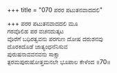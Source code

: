 +++
title = "070 ಪರರ ಪಟುತನವಾದದಲಿ"

+++
ಪರರ ಪಟುತನವಾದದಲಿ ಮೂ  
ಗರವೊಲಿಹ  ಪರ ವಚನದುತ್ಕಟ   
ವೊರೆಗೆ ಬಧಿರತ್ವವನು ಪರಗುಣ ದೋಷ ದರುಶನವು   
ದೊರಕಿದೊಡೆ ಜಾತ್ಯಂಧನೆನಿಸುವ   
ಪುರುಷನಾವವನವನು  ಸಾಕ್ಷಾ  
ತ್ಪರಮಪುರುಷೋತ್ತಮನಲೇ ಭೂಪಾಲ ಕೇಳೆಂದ   ॥70॥